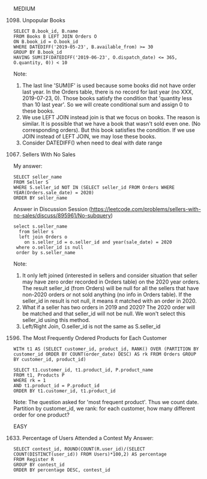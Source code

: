 
MEDIUM

1098. Unpopular Books

```MY SQL
SELECT B.book_id, B.name
FROM Books B LEFT JOIN Orders O
ON B.book_id = O.book_id
WHERE DATEDIFF('2019-05-23', B.available_from) >= 30
GROUP BY B.book_id
HAVING SUM(IF(DATEDIFF('2019-06-23', O.dispatch_date) <= 365, O.quantity, 0)) < 10
```
Note: 
1) The last line 'SUM(IF' is used because some books did not have order last year. In the Orders table, there is no record for last year (no XXX, 2019-07-23, 0). Those books satisfy the condition that 'quantity less than 10 last year'. So we will create conditional sum and assign 0 to these books.
2) We use LEFT JOIN instead join is that we focus on books. The reason is similar. It is possible that we have a book that wasn't sold even one. (No corresponding orders). But this book satisfies the condition. If we use JOIN instead of LEFT JOIN, we may lose these books.
3) Consider DATEDIFF() when need to deal with date range

1067. Sellers With No Sales

My answer:

```MY SQL
SELECT seller_name
FROM Seller S 
WHERE S.seller_id NOT IN (SELECT seller_id FROM Orders WHERE YEAR(Orders.sale_date) = 2020)
ORDER BY seller_name
```

Answer in Discussion Session (https://leetcode.com/problems/sellers-with-no-sales/discuss/895961/No-subquery)
```MY SQL
select s.seller_name
  from Seller s
  left join Orders o
    on s.seller_id = o.seller_id and year(sale_date) = 2020 
 where o.seller_id is null
 order by s.seller_name
```
Note:
1) It only left joined (interested in sellers and consider situation that seller may have zero order recorded in Orders table) on the 2020 year orders. The result seller_id (from Orders) will be null for all the sellers that have non-2020 orders or not sold anything (no info in Orders table). If the seller_id in result is not null, it means it matched with an order in 2020. 
2) What if a seller has two orders in 2019 and 2020? The 2020 order will be matched and that seller_id will not be null. We won't select this seller_id using this method.
3) Left/Right Join, O.seller_id is not the same as S.seller_id


1596. The Most Frequently Ordered Products for Each Customer
```MY SQL
WITH t1 AS (SELECT customer_id, product_id, RANK() OVER (PARTITION BY customer_id ORDER BY COUNT(order_date) DESC) AS rk FROM Orders GROUP BY customer_id, product_id)

SELECT t1.customer_id, t1.product_id, P.product_name
FROM t1, Products P
WHERE rk = 1
AND t1.product_id = P.product_id
ORDER BY t1.customer_id, t1.product_id 
```
Note:
The question asked for 'most frequent product'. Thus we count date.
Partition by customer_id, we rank: for each customer, how many different order for one product?

EASY

1633. Percentage of Users Attended a Contest
My Answer:
```MY SQL
SELECT contest_id, ROUND(COUNT(R.user_id)/(SELECT COUNT(DISTINCT(user_id)) FROM Users)*100,2) AS percentage
FROM Register R
GROUP BY contest_id
ORDER BY percentage DESC, contest_id
```


